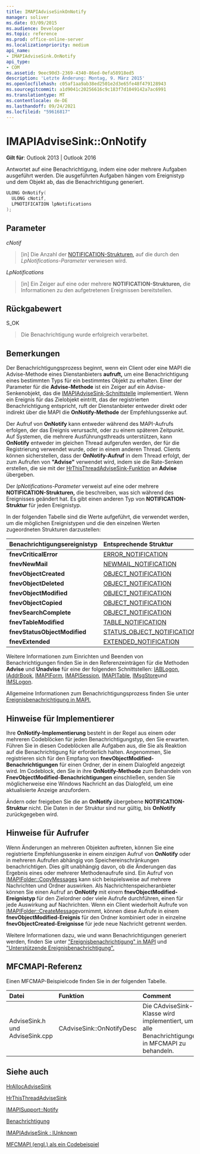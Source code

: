 ```yaml
---
title: IMAPIAdviseSinkOnNotify
manager: soliver
ms.date: 03/09/2015
ms.audience: Developer
ms.topic: reference
ms.prod: office-online-server
ms.localizationpriority: medium
api_name:
- IMAPIAdviseSink.OnNotify
api_type:
- COM
ms.assetid: 9eec90d3-2369-4340-86ed-0efa58918ed5
description: 'Letzte Änderung: Montag, 9. März 2015'
ms.openlocfilehash: c05af1aa9ab38ed2501e2d3e65fe48f479128943
ms.sourcegitcommit: a1d9041c20256616c9c183f7d1049142a7ac6991
ms.translationtype: MT
ms.contentlocale: de-DE
ms.lasthandoff: 09/24/2021
ms.locfileid: "59616817"
---
```

# <a name="imapiadvisesinkonnotify"></a>IMAPIAdviseSink::OnNotify

  
  
**Gilt für**: Outlook 2013 | Outlook 2016 
  
Antwortet auf eine Benachrichtigung, indem eine oder mehrere Aufgaben ausgeführt werden. Die ausgeführten Aufgaben hängen vom Ereignistyp und dem Objekt ab, das die Benachrichtigung generiert. 
  
```cpp
ULONG OnNotify(
  ULONG cNotif,
  LPNOTIFICATION lpNotifications
);
```

## <a name="parameters"></a>Parameter

 _cNotif_
  
> [in] Die Anzahl der [NOTIFICATION-Strukturen,](notification.md) auf die durch den  _LpNotifications-Parameter_ verwiesen wird. 
    
 _LpNotifications_
  
> [in] Ein Zeiger auf eine oder mehrere **NOTIFICATION-Strukturen,** die Informationen zu den aufgetretenen Ereignissen bereitstellen. 
    
## <a name="return-value"></a>Rückgabewert

S_OK 
  
> Die Benachrichtigung wurde erfolgreich verarbeitet.
    
## <a name="remarks"></a>Bemerkungen

Der Benachrichtigungsprozess beginnt, wenn ein Client oder eine MAPI die Advise-Methode eines Dienstanbieters **aufruft,** um eine Benachrichtigung eines bestimmten Typs für ein bestimmtes Objekt zu erhalten. Einer der Parameter für die **Advise-Methode** ist ein Zeiger auf ein Advise-Senkenobjekt, das die [IMAPIAdviseSink-Schnittstelle](imapiadvisesinkiunknown.md) implementiert. Wenn ein Ereignis für das Zielobjekt eintritt, das der registrierten Benachrichtigung entspricht, ruft der Dienstanbieter entweder direkt oder indirekt über die MAPI die **OnNotify-Methode** der Empfehlungssenke auf. 
  
Der Aufruf von **OnNotify** kann entweder während des MAPI-Aufrufs erfolgen, der das Ereignis verursacht, oder zu einem späteren Zeitpunkt. Auf Systemen, die mehrere Ausführungsthreads unterstützen, kann **OnNotify** entweder im gleichen Thread aufgerufen werden, der für die Registrierung verwendet wurde, oder in einem anderen Thread. Clients können sicherstellen, dass der **OnNotify-Aufruf** in dem Thread erfolgt, der zum Aufrufen von **"Advise"** verwendet wird, indem sie die Rate-Senken erstellen, die sie mit der [HrThisThreadAdviseSink-Funktion](hrthisthreadadvisesink.md) an **Advise** übergeben. 
  
Der  _lpNotifications-Parameter_ verweist auf eine oder mehrere **NOTIFICATION-Strukturen,** die beschreiben, was sich während des Ereignisses geändert hat. Es gibt einen anderen Typ von **NOTIFICATION-Struktur** für jeden Ereignistyp. 
  
In der folgenden Tabelle sind die Werte aufgeführt, die verwendet werden, um die möglichen Ereignistypen und die den einzelnen Werten zugeordneten Strukturen darzustellen:
  
|**Benachrichtigungsereignistyp**|**Entsprechende Struktur**|
|:-----|:-----|
|**fnevCriticalError** <br/> |[ERROR_NOTIFICATION](error_notification.md) <br/> |
|**fnevNewMail** <br/> |[NEWMAIL_NOTIFICATION](newmail_notification.md) <br/> |
|**fnevObjectCreated** <br/> |[OBJECT_NOTIFICATION](object_notification.md) <br/> |
|**fnevObjectDeleted** <br/> |[OBJECT_NOTIFICATION](object_notification.md) <br/> |
|**fnevObjectModified** <br/> |[OBJECT_NOTIFICATION](object_notification.md) <br/> |
|**fnevObjectCopied** <br/> |[OBJECT_NOTIFICATION](object_notification.md) <br/> |
|**fnevSearchComplete** <br/> |[OBJECT_NOTIFICATION](object_notification.md) <br/> |
|**fnevTableModified** <br/> |[TABLE_NOTIFICATION](table_notification.md) <br/> |
|**fnevStatusObjectModified** <br/> |[STATUS_OBJECT_NOTIFICATION](status_object_notification.md) <br/> |
|**fnevExtended** <br/> |[EXTENDED_NOTIFICATION](extended_notification.md) <br/> |
   
Weitere Informationen zum Einrichten und Beenden von Benachrichtigungen finden Sie in den Referenzeinträgen für die Methoden **Advise** und **Unadvise** für eine der folgenden Schnittstellen: [IABLogon](iablogoniunknown.md), [IAddrBook](iaddrbookimapiprop.md), [IMAPIForm](imapiformiunknown.md), [IMAPISession](imapisessioniunknown.md), [IMAPITable](imapitableiunknown.md), [IMsgStore](imsgstoreimapiprop.md)und [IMSLogon](imslogoniunknown.md). 
  
Allgemeine Informationen zum Benachrichtigungsprozess finden Sie unter [Ereignisbenachrichtigung in MAPI.](event-notification-in-mapi.md) 
  
## <a name="notes-to-implementers"></a>Hinweise für Implementierer

Ihre **OnNotify-Implementierung** besteht in der Regel aus einem oder mehreren Codeblöcken für jeden Benachrichtigungstyp, den Sie erwarten. Führen Sie in diesen Codeblöcken alle Aufgaben aus, die Sie als Reaktion auf die Benachrichtigung für erforderlich halten. Angenommen, Sie registrieren sich für den Empfang von **fnevObjectModified-Benachrichtigungen** für einen Ordner, der in einem Dialogfeld angezeigt wird. Im Codeblock, den Sie in ihre **OnNotify-Methode** zum Behandeln von **FnevObjectModified-Benachrichtigungen** einschließen, senden Sie möglicherweise eine Windows Nachricht an das Dialogfeld, um eine aktualisierte Anzeige anzufordern. 
  
Ändern oder freigeben Sie die an **OnNotify** übergebene **NOTIFICATION-Struktur** nicht. Die Daten in der Struktur sind nur gültig, bis **OnNotify** zurückgegeben wird. 
  
## <a name="notes-to-callers"></a>Hinweise für Aufrufer

Wenn Änderungen an mehreren Objekten auftreten, können Sie eine registrierte Empfehlungssenke in einem einzigen Aufruf von **OnNotify** oder in mehreren Aufrufen abhängig von Speichereinschränkungen benachrichtigen. Dies gilt unabhängig davon, ob die Änderungen das Ergebnis eines oder mehrerer Methodenaufrufe sind. Ein Aufruf von [IMAPIFolder::CopyMessages](imapifolder-copymessages.md) kann sich beispielsweise auf mehrere Nachrichten und Ordner auswirken. Als Nachrichtenspeicheranbieter können Sie einen Aufruf an **OnNotify** mit einem **fnevObjectModified-Ereignistyp** für den Zielordner oder viele Aufrufe durchführen, einen für jede Auswirkung auf Nachrichten. Wenn ein Client wiederholt Aufrufe von [IMAPIFolder::CreateMessage](imapifolder-createmessage.md)vornimmt, können diese Aufrufe in einem **fnevObjectModified-Ereignis** für den Ordner kombiniert oder in einzelne **fnevObjectCreated-Ereignisse** für jede neue Nachricht getrennt werden. 
  
Weitere Informationen dazu, wie und wann Benachrichtigungen generiert werden, finden Sie unter ["Ereignisbenachrichtigung" in MAPI](event-notification-in-mapi.md) und ["Unterstützende Ereignisbenachrichtigung".](supporting-event-notification.md) 
  
## <a name="mfcmapi-reference"></a>MFCMAPI-Referenz

Einen MFCMAP-Beispielcode finden Sie in der folgenden Tabelle.
  
|**Datei**|**Funktion**|**Comment**|
|:-----|:-----|:-----|
|AdviseSink.h und AdviseSink.cpp  <br/> |CAdviseSink::OnNotifyDesc  <br/> |Die CAdviseSink-Klasse wird implementiert, um alle Benachrichtigungen in MFCMAPI zu behandeln.  <br/> |
   
## <a name="see-also"></a>Siehe auch



[HrAllocAdviseSink](hrallocadvisesink.md)
  
[HrThisThreadAdviseSink](hrthisthreadadvisesink.md)
  
[IMAPISupport::Notify](imapisupport-notify.md)
  
[Benachrichtigung](notification.md)
  
[IMAPIAdviseSink : IUnknown](imapiadvisesinkiunknown.md)


[MFCMAPI (engl.) als ein Codebeispiel](mfcmapi-as-a-code-sample.md)

